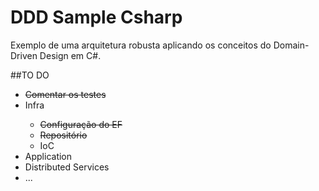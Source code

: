 # DDD Sample Csharp
Exemplo de uma arquitetura robusta aplicando os conceitos do Domain-Driven Design em C#.

##TO DO
<ul>
  <li><strike>Comentar os testes</strike></li>
  <li>Infra</li>
  <ul>
    <li><strike>Configuração do EF</strike></li>
    <li><strike>Repositório</strike></li>
    <li>IoC</li>
  </ul>
  <li>Application</li>
  <li>Distributed Services</li>
  <li>...</li>
</ul>
